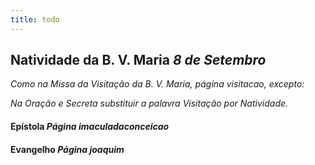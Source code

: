 ```yaml
---
title: todo
---
```

<h2 class="text-center">Natividade da B. V. Maria <em>8 de Setembro</em></h2>

<em>Como na Missa da Visitação da B. V. Maria, página visitacao, excepto:</em>

<em>Na Oração e Secreta substituir a palavra Visitação por Natividade.</em>

<h4 class="text-center">Epístola <em>Página imaculadaconceicao</em></h4>

<h4 class="text-center">Evangelho <em>Página joaquim</em></h4>
